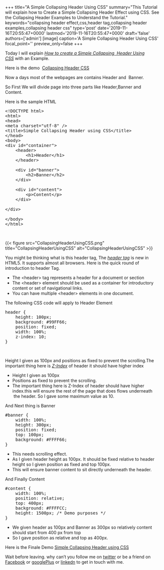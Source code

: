 +++
title="A Simple Collapsing Header Using CSS"
summary="This Tutorial will explain how to Create a Simple Collapsing Header Effect using CSS. See the Collapsing Header Examples to Understand the Tutorial."
keywords="collapsing header effect,css,header tag,collapsing header examples,collapsing header css"
type='post'
date='2019-11-16T20:55:47+0000'
lastmod='2019-11-16T20:55:47+0000'
draft='false'
authors=['admin']
[image]
caption='A Simple Collapsing Header Using CSS'
focal_point=''
preview_only=false
+++








Today I will explain&nbsp;<span style="text-decoration: underline;"><em>How to create a Simple Collapsing &nbsp;Header Using CSS</em></span><em>&nbsp;</em>with an Example.

Here is the demo&nbsp;&nbsp;<a title="Collapsing Header CSS" href="https://www.arungudelli.com/Tools/HTML5/SimpleCollapsingHeaderusingCSS.htm" target="_blank" rel="noopener">Collapsing Header CSS</a>

Now a days most of the webpages are contains Header and &nbsp;Banner.

So First We will divide page into three parts like Header,Banner and Content.

Here is the sample HTML

<pre>&lt;!DOCTYPE html&gt;
&lt;html&gt;
&lt;head&gt;
&lt;meta charset="utf-8" /&gt;
&lt;title&gt;Simple Collapsing Header using CSS&lt;/title&gt;
&lt;/head&gt;
&lt;body&gt;
&lt;div id="container"&gt;
	&lt;header&gt;
		&lt;h1&gt;Header&lt;/h1&gt;
	&lt;/header&gt;

	&lt;div id="banner"&gt;
		&lt;h2&gt;Banner&lt;/h2&gt;
	&lt;/div&gt;

	&lt;div id="content"&gt;
		&lt;p&gt;Content&lt;/p&gt;
	&lt;/div&gt;

&lt;/div&gt;

&lt;/body&gt;
&lt;/html&gt;</pre>

&nbsp;

{{< figure src="CollapsingHeaderUsingCSS.png" title="CollapsingHeaderUsingCSS" alt="CollapsingHeaderUsingCSS" >}}

You might be thinking what is this header tag, The <span style="text-decoration: underline;"><em>header tag</em></span> is new in HTML5. It supports almost all browsers. Here is the quick round of introduction to header Tag.

<ul><li>The &lt;header&gt; tag represents a header for a document or section</li><li>The &lt;header&gt; element should be used as a container for introductory content or set of navigational links.</li><li>You can have multiple &lt;header&gt; elements in one document.</li></ul>

The following CSS code will apply to Header Element

<pre>header {
	height: 100px;
	background: #99FF66;
	position: fixed;
	width: 100%;
	z-index: 10;
}</pre>



&nbsp;

Height I given as 100px and positions as fixed to prevent the scrolling.The important thing here is <em><span style="text-decoration: underline;">Z-Index</span></em> of header it should have higher index

<ul><li>Height I given as 100px</li><li>Positions as fixed to prevent the scrolling.</li><li>The important thing here is Z-Index of header should have higher index.this will ensure the rest of the page that does flows underneath &nbsp;the header. So I gave some maximum value as 10.</li></ul>

And Next thing is Banner

<pre>#banner {
	width: 100%;
	height: 300px;
	position: fixed;
	top: 100px;
	background: #FFFF66;
}</pre>

<ul><li>This needs scrolling effect.</li><li>As I given header height as 100px. It should be fixed relative to header height so I given position as fixed and top 100px.</li><li>This will ensure banner content to sit directly underneath the header.</li></ul>

And Finally Content

<pre>#content {
	width: 100%;
	position: relative;
	top: 400px;
	background: #FFFFCC;
	height: 1500px; /* Demo purposes */
}</pre>

<ul><li>We given header as 100px and Banner as 300px so relatively content should start from 400 px from top</li><li>So I gave position as relative and top as 400px.</li></ul>

Here is the Finale Demo <a href="https://www.arungudelli.com/Tools/HTML5/SimpleCollapsingHeaderusingCSS.htm" target="_blank" rel="noopener">Simple Collapsing Header using CSS</a>

Wait before leaving.
why can’t you follow me on <a href="https://twitter.com/arungudelli" target="_blank">twitter</a> or be a friend on <a href="https://www.facebook.com/gudelliArun" target="_blank">Facebook</a> or <a href="https://plus.google.com/+ArunkumarGudelli" target="_blank">googlePlus</a> or <a href="https://www.linkedin.com/in/arungudelli/" target="_blank">linkedn</a> to get in touch with me.







